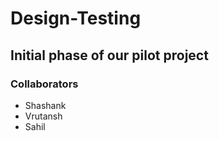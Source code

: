 # Design-Testing
## Initial phase of our pilot project 
### Collaborators
- Shashank
- Vrutansh
- Sahil
